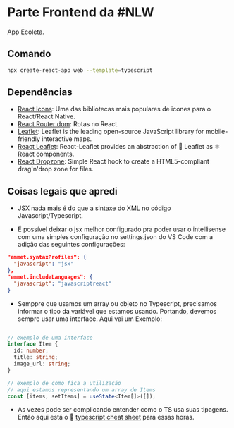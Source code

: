 # Parte Frontend da #NLW

App Ecoleta.

## Comando

``` bash
npx create-react-app web --template=typescript
```

## Dependências

- [React Icons](https://react-icons.github.io/react-icons/): Uma das bibliotecas mais populares de icones para o React/React Native.
- [React Router dom](https://reacttraining.com/react-router/): Rotas no React.
- [Leaflet](https://leafletjs.com/): Leaflet is the leading open-source JavaScript library for mobile-friendly interactive maps.
- [React Leaflet](https://react-leaflet.js.org/): React-Leaflet provides an abstraction of 🍃 Leaflet as ⚛️ React components.
- [React Dropzone](https://react-dropzone.js.org/): Simple React hook to create a HTML5-compliant drag'n'drop zone for files.

## Coisas legais que apredi

- JSX nada mais é do que a sintaxe do XML no código Javascript/Typescript.

- É possível deixar o jsx melhor configurado pra poder usar o intellisense com uma simples configuração no settings.json do VS Code com a adição das seguintes configurações:

``` json
"emmet.syntaxProfiles": {
  "javascript": "jsx"
},
"emmet.includeLanguages": {
  "javascript": "javascriptreact"
}
```

- Semppre que usamos um array ou objeto no Typescript, precisamos informar o tipo da variável que estamos usando. Portando, devemos sempre usar uma interface. Aqui vai um Exemplo:

```typescript

// exemplo de uma interface
interface Item {
  id: number;
  title: string;
  image_url: string;
}

// exemplo de como fica a utilização
// aqui estamos representando um array de Items
const [items, setItems] = useState<Item[]>([]);
```

- As vezes pode ser complicando entender como o TS usa suas tipagens. Então aqui está o :link: [typescript cheat sheet](https://github.com/typescript-cheatsheets/react-typescript-cheatsheet) para essas horas.
